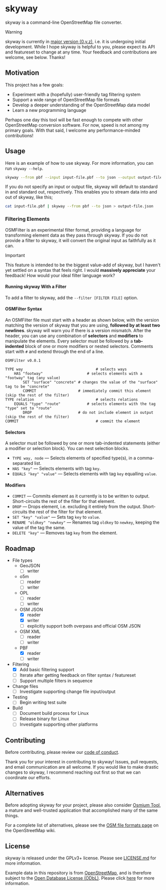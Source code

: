 # skyway

skyway is a command-line OpenStreetMap file converter.

> [!WARNING]
> skyway is currently in [major version (0.y.z)](https://semver.org/), i.e. it is undergoing initial development.
> While I hope skyway is helpful to you, please expect its API and featureset to change at any time.
> Your feedback and contributions are welcome, see below. Thanks!

## Motivation

This project has a few goals:
- Experiment with a (hopefully) user-friendly tag filtering system
- Support a wide range of OpenStreetMap file formats
- Develop a deeper understanding of the OpenStreetMap data model
- Learn a new programming language

Perhaps one day this tool will be fast enough to compete with other OpenStreetMap conversion software.
For now, speed is not among my primary goals.
With that said, I welcome any performance-minded contributions!

## Usage

Here is an example of how to use skyway.
For more information, you can run `skyway --help`.

```sh
skyway --from pbf --input input-file.pbf --to json --output output-file.json
```
If you do not specify an input or output file, skyway will default to standard in and standard out, respectively.
This enables you to stream data into and out of skyway, like this;
```sh
cat input-file.pbf | skyway --from pbf --to json > output-file.json
```

### Filtering Elements

OSMFilter is an experimental filter format, providing a language for transforming element data as they pass through skyway.
If you do not provide a filter to skyway, it will convert the original input as faithfully as it can.

> [!IMPORTANT]
> This feature is intended to be the biggest value-add of skyway, but I haven't yet settled on a syntax that feels right.
> I would **massively appreciate** your feedback!
> How would your ideal filter language work?

#### Running skyway With a Filter

To add a filter to skyway, add the `--filter [FILTER FILE]` option.

#### OSMFilter Syntax

An OSMFilter file must start with a header as shown below, with the version matching the version of skyway that you are using, **followed by at least two newlines**.
skyway will warn you if there is a version mismatch.
After the header, you can use any combination of **selectors** and **modifiers** to manipulate the elements.
Every selector must be followed by a **tab-indented** block of one or more modifiers or nested selectors.
Comments start with `#` and extend through the end of a line.
```
OSMFilter v0.0.1

TYPE way                                 # selects ways
	HAS "footway"                    # selects elements with a "footway" tag (any value)
		SET "surface" "concrete" # changes the value of the "surface" tag to be "concrete"
		COMMIT                   # immediately commit this element (skip the rest of the filter)
TYPE relation                            # selects relations
	EQUALS "type" "route"            # selects elements with the tag "type" set to "route"
		DROP                     # do not include element in output (skip the rest of the filter)
COMMIT                                   # commit the element
```

#### Selectors

A selector must be followed by one or more tab-indented statements (either a modifier or selection block).
You can nest selection blocks.
- `TYPE way, node` — Selects elements of specified type(s), in a comma-separated list.
- `HAS "key"` — Selects elements with tag `key`.
- `EQUALS "key" "value"` — Selects elements with tag `key` equalling `value`.

#### Modifiers

- `COMMIT` — Commits element as it currently is to be written to output. Short-circuits the rest of the filter for that element.
- `DROP` — Drops element, i.e. excluding it entirely from the output. Short-circuits the rest of the filter for that element.
- `SET "key" "value"` — Sets tag `key` to `value`.
- `RENAME "oldkey" "newkey"` — Renames tag `oldkey` to `newkey`, keeping the value of the tag the same.
- `DELETE "key"` — Removes tag `key` from the element.

## Roadmap

- File types
  - GeoJSON
    - [ ] writer
  - o5m
    - [ ] reader
    - [ ] writer
  - OPL
    - [ ] reader
    - [ ] writer
  - OSM JSON
    - [X] reader
    - [X] writer
    - [ ] explicitly support both overpass and official OSM JSON
  - OSM XML
    - [ ] reader
    - [ ] writer
  - PBF
    - [X] reader
    - [ ] writer
- Filtering
  - [X] Add basic filtering support
  - [ ] Iterate after getting feedback on filter syntax / featureset
  - [ ] Support multiple filters in sequence
- Change files
  - [ ] Investigate supporting change file input/output
- Testing
  - [ ] Begin writing test suite
- Build
  - [ ] Document build process for Linux
  - [ ] Release binary for Linux
  - [ ] Investigate supporting other platforms

## Contributing

Before contributing, please review our [code of conduct](CODE_OF_CONDUCT.md).

Thank you for your interest in contributing to skyway!
Issues, pull requests, and email communication are all welcome.
If you would like to make drastic changes to skyway, I recommend reaching out first so that we can coordinate our efforts.

## Alternatives

Before adopting skyway for your project, please also consider [Osmium Tool](https://osmcode.org/osmium-tool/), a mature and well-trusted application that accomplished many of the same things.

For a complete list of alternatives, please see the [OSM file formats page](https://wiki.openstreetmap.org/wiki/OSM_file_formats) on the OpenStreetMap wiki.

## License

skyway is released under the GPLv3+ license.
Please see [LICENSE.md](LICENSE.md) for more information.

Example data in this repository is from [OpenStreetMap](https://www.openstreetmap.org), and is therefore subject to the [Open Database License (ODbL)](https://opendatacommons.org/licenses/odbl/).
Please click [here](https://www.openstreetmap.org/copyright) for more information.
